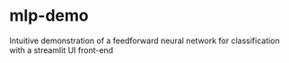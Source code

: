 # mlp-demo
Intuitive demonstration of a feedforward neural network for classification with a streamlit UI front-end
